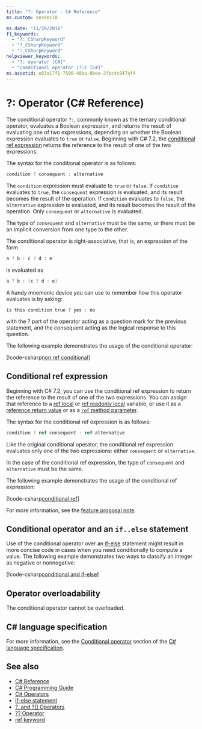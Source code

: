 ```yaml
---
title: "?: Operator - C# Reference"
ms.custom: seodec18

ms.date: "11/20/2018"
f1_keywords:
  - "?:_CSharpKeyword"
  - "?_CSharpKeyword"
  - ":_CSharpKeyword"
helpviewer_keywords:
  - "?: operator [C#]"
  - "conditional operator (?:) [C#]"
ms.assetid: e83a17f1-7500-48ba-8bee-2fbc4c847af4
---
```

# ?: Operator (C# Reference)

The conditional operator `?:`, commonly known as the ternary conditional operator, evaluates a Boolean expression, and returns the result of evaluating one of two expressions, depending on whether the Boolean expression evaluates to `true` or `false`. Beginning with C# 7.2, the [conditional ref expression](#conditional-ref-expression) returns the reference to the result of one of the two expressions.

The syntax for the conditional operator is as follows:

```csharp
condition ? consequent : alternative
```

The `condition` expression must evaluate to `true` or `false`. If `condition` evaluates to `true`, the `consequent` expression is evaluated, and its result becomes the result of the operation. If `condition` evaluates to `false`, the `alternative` expression is evaluated, and its result becomes the result of the operation. Only `consequent` or `alternative` is evaluated.

The type of `consequent` and `alternative` must be the same, or there must be an implicit conversion from one type to the other.

The conditional operator is right-associative, that is, an expression of the form

```csharp
a ? b : c ? d : e
```

is evaluated as

```csharp
a ? b : (c ? d : e)
```

A handy mnemonic device you can use to remember how this operator evaluates is by asking:

```
is this condition true ? yes : no
```

with the ? part of the operator acting as a question mark for the previous statement, and the consequent acting as the logical response to this question.

The following example demonstrates the usage of the conditional operator:

[!code-csharp[non ref conditional](~/samples/snippets/csharp/language-reference/operators/ConditionalExamples.cs#ConditionalValue)]

## Conditional ref expression

Beginning with C# 7.2, you can use the conditional ref expression to return the reference to the result of one of the two expressions. You can assign that reference to a [ref local](../keywords/ref.md#ref-locals) or [ref readonly local](../keywords/ref.md#ref-readonly-locals) variable, or use it as a [reference return value](../keywords/ref.md#reference-return-values) or as a [`ref` method parameter](../keywords/ref.md#passing-an-argument-by-reference).

The syntax for the conditional ref expression is as follows:

```csharp
condition ? ref consequent : ref alternative
```

Like the original conditional operator, the conditional ref expression evaluates only one of the two expressions: either `consequent` or `alternative`.

In the case of the conditional ref expression, the type of `consequent` and `alternative` must be the same.

The following example demonstrates the usage of the conditional ref expression:

[!code-csharp[conditional ref](~/samples/snippets/csharp/language-reference/operators/ConditionalExamples.cs#ConditionalRef)]

For more information, see the [feature proposal note](../../../../_csharplang/proposals/csharp-7.2/conditional-ref.md).

## Conditional operator and an `if..else` statement

Use of the conditional operator over an [if-else](../keywords/if-else.md) statement might result in more concise code in cases when you need conditionally to compute a value. The following example demonstrates two ways to classify an integer as negative or nonnegative:

[!code-csharp[conditional and if-else](~/samples/snippets/csharp/language-reference/operators/ConditionalExamples.cs#CompareWithIf)]

## Operator overloadability

The conditional operator cannot be overloaded.

## C# language specification

For more information, see the [Conditional operator](~/_csharplang/spec/expressions.md#conditional-operator) section of the [C# language specification](../language-specification/index.md).

## See also

- [C# Reference](../index.md)
- [C# Programming Guide](../../programming-guide/index.md)
- [C# Operators](index.md)
- [if-else statement](../keywords/if-else.md)
- [?. and ?[] Operators](null-conditional-operators.md)
- [?? Operator](null-coalescing-operator.md)
- [ref keyword](../keywords/ref.md)
